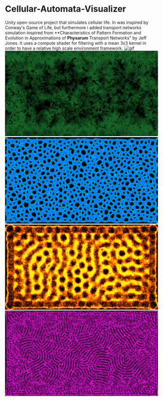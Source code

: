 # Cellular-Automata-Visualizer
Unity open-source project that simulates cellular life. In was inspired by Conway's Game of Life, but furthermore i added transport networks simulation inspired from
**Characteristics of Pattern Formation and Evolution in Approximations of __Physarum__ Transport Networks" by Jeff Jones. It uses a compute shader for filtering with
a mean 3x3 kernel in order to have a relative high scale environment framework.
![gif](GIF.gif)
![img0](neurons.png)
![img1](mold.png)
![img2](honeycomb.png)
![img3](stripes.png)